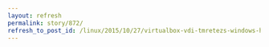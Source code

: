```yaml
---
layout: refresh
permalink: story/872/
refresh_to_post_id: /linux/2015/10/27/virtualbox-vdi-tmretezs-windows-host-linux-guest-using-lvm-and-xfs
---
```

